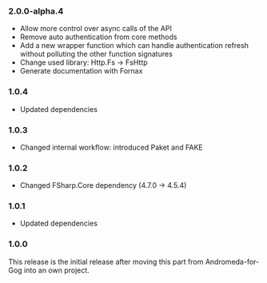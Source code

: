 ### 2.0.0-alpha.4

* Allow more control over async calls of the API
* Remove auto authentication from core methods
* Add a new wrapper function which can handle authentication refresh without
  polluting the other function signatures
* Change used library: Http.Fs -> FsHttp
* Generate documentation with Fornax

### 1.0.4

* Updated dependencies

### 1.0.3

* Changed internal workflow: introduced Paket and FAKE

### 1.0.2

* Changed FSharp.Core dependency (4.7.0 -> 4.5.4)

### 1.0.1

* Updated dependencies

### 1.0.0

This release is the initial release after moving this part from Andromeda-for-Gog into an own project.
